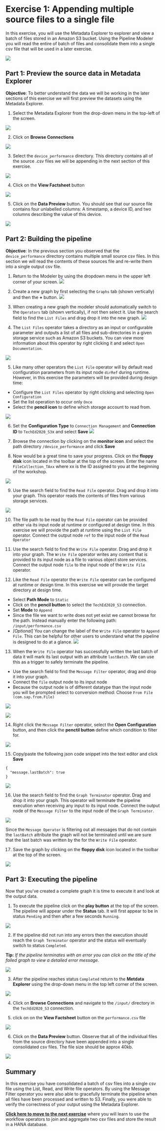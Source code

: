 # Exercise 1: Appending multiple source files to a single file

In this exercise, you will use the Metadata Explorer to explorer and view a batch of files stored in an Amazon S3 bucket. Using the Pipeline Modeler you will read the entire of batch of files and consolidate them into a single csv file that will be used in a later exercise. 

  ![](/exercises/ex0/images/completedModel.png)

## Part 1: Preview the source data in Metadata Explorer

**Objective**: To better understand the data we will be working in the later sections of this exercise we will first preview the datasets using the Metadata Explorer.

1. Select the Metadata Explorer from the drop-down menu in the top-left of the screen.

  ![](/exercises/ex0/images/dropdown_metadataExplorer.png)

2. Click on **Browse Connections**

  ![](/exercises/ex0/images/browseConnections.png)

3. Select the ```device_performance``` directory. This directory contains all of the source .csv files we will be appending in the next section of this exercise.

  ![](/exercises/ex0/images/directory_device_performance.png)

4. Click on the **View Factsheet** button

  ![](/exercises/ex0/images/button_viewFactsheet.png)

5. Click on the **Data Preview** button. You should see that our source file contains four unlabelled columns: A timestamp, a device ID, and two columns describing the value of this device.

  ![](/exercises/ex0/images/button_dataPreview.png)

## Part 2: Building the pipeline

**Objective**: In the previous section you observed that the ```device_performance``` directory contains multiple small source csv files. In this section we will read the contents of these sources file and re-write them into a single output csv file.

1. Return to the  Modeler by using the dropdown menu in the upper left corner of your screen.
  ![](/exercises/ex0/images/dropdown_pipelineModeler.png)

2. Create a new graph by first selecting the `Graphs` tab (shown vertically) and then the **+** button.
  ![](/exercises/ex0/images/createGraph.png)


3. When creating a new graph the modeler should automatically switch to the `Operators` tab (shown vertically), if not then select it. Use the search field to find the `List Files` and drag drop it into the new graph.
  ![](/exercises/ex0/images/operator_listFiles.png)

4. The `List Files` operator takes a directory as an input or configurable parameter and outputs a list of all files and sub-directories in a given storage service such as Amazon S3 buckets. You can view more information about this operator by right clicking it and select `Open Documentation`.

  ![](/exercises/ex0/images/doc_listFiles.png)

5. Like many other operators the `List File` operator will by default read configuration parameters from its input node `dirRef` during runtime. However, in this exercise the parameters will be provided during design time:
  - Configure the `List Files` operator by right clicking and selecting `Open Configuration`
  - Set the list operation to occur only `Once`
  - Select the **pencil icon** to define which storage account to read from.

  ![](/exercises/ex0/images/configure_listFiles.png)

6. Set the **Configuration Type** to `Connection Management`  and **Connection ID** to `TechEd2020_S3`x and select **Save**
 ![](/exercises/ex0/images/s3_Connection.png)

7. Browse the connection by clicking on the **monitor icon** and select the path directory `/device_performance` and click **Save**

8. Now would be a great time to save your progress. Click on the **floppy disk** icon located in the toolbar at the top of the screen. Enter the name `FileCollection_TAxx` where xx is the ID assigned to you at the beginning of the workshop.

  ![](/exercises/ex0/images/saveGraph.png)

9. Use the search field to find the `Read File` operator. Drag and drop it into your graph. This operator reads the contents of files from various storage services.

  ![](/exercises/ex0/images/operator_readFile.png)

10. The file path to be read by the `Read File` operator can be provided either via its input node at runtime or configured at design time. In this exercise we will provide the path at runtime using the `List File` operator. Connect the output node `ref`  to the input node of the `Read Operator`

11. Use the search field to find the `Write File` operator.  Drag and drop it into your graph. The `Write File` operator writes any content that is provided to its input node as a file to various object store services. Connect the output node `file` to the input node of the `Write File` operator.

12. Like the `Read File` operator the `Write File` operator can be configured at runtime or design time. In this exercise we will provide the target directory at design time.
- Select **Path Mode** to `Static`
- Click on the **pencil button** to select the `TechEd2020_S3` connection.
- Set **Mode** to `Append`
- Since the file we want to write does not yet exist we cannot browse for the path. Instead manually enter the following path: `/input/performance.csv`
- *\[Optional\]* You can change the label of the `Write File` operator to `Append File`. This can be helpful for other users to understand what the pipeline is designed to do at a glance.
  ![](/exercises/ex0/images/configure_writeFile.png)

13. When the `Write File` operator has successfully written the last batch of data it will mark its last output with an attribute `lastBatch`. We can use this as a trigger to safely terminate the pipeline.
  - Use the search field to find the `Message Filter` operator, drag and drop it into your graph.
  - Connect the `file` output node to its input node
  - Because the output node is of different datatype than the input node you will be prompted select to conversion method: Choose `From File (com.sap.from.File)`

  ![](/exercises/ex0/images/operator_messageFilter.png)

  ![](/exercises/ex0/images/conversion_fromFile.png)

14. Right click the `Message Filter` operator, select the **Open Configuration** button, and then click the **penctil button** define which condition to filter for.

  ![](/exercises/ex0/images/configure_messageFilter.png)

15. Copy/paste the following json code snippet into the text editor and click **Save**
  ```
  {
  	"message.lastBatch": true
  }
  ```
  ![](/exercises/ex0/images/editProperty_messageFilter.png)


16. Use the search field to find the `Graph Terminator` operator. Drag and drop it into your graph. This operator will terminate the pipeline execution when receiving any input to its input node. Connect the output node of the `Message Filter` to the input node of the `Graph Terminator`.

  ![](/exercises/ex0/images/operator_graphTerminator.png)

  Since the `Message Operator` is filtering out all messages that do not contain the `lastBatch` attribute the graph will not be terminated until we are sure that the last batch was written by the  for the `Write File` operator.

17. Save the graph by clicking on the **floppy disk** icon located in the toolbar at the top of the screen.

  ![](/exercises/ex0/images/saveGraphAgain.png)

## Part 3: Executing the pipeline

Now that you've created a complete graph it is time to execute it and look at the output data.

1. To execute the pipeline click on the **play button** at the top of the screen. The pipeline will appear under the **Status** tab. It will first appear to be in status ``Pending`` and then after a few seconds ``Running``.

  ![](/exercises/ex0/images/runGraph.png)

2. If the pipeline did not run into any errors then the execution should reach the `Graph Terminator` operator and the status will eventually switch to status `Completed`.

  **Tip:** *If the pipeline terminates with an error you can click on the title of the failed graph to view a detailed error message.*

  ![](/exercises/ex0/images/deadGraph.png)

3. After the pipeline reaches status `Completed` return to the **Metdata Explorer** using the drop-down menu in the top left corner of the screen.

  ![](/exercises/ex0/images/goTometadataExplorer.png)

4. Click on **Browse Connections** and navigate to the `/input/` directory in the `TechEd2020_S3` connection.

5.  click on on the **View Factsheet** button on the `performance.csv` file

  ![](/exercises/ex0/images/performance_viewFactsheet.png)


6. Click on the **Data Preview** button. Observe that all of the individual files from the source directory have been appended into a single consolidated csv files. The file size should be approx 40kb.

  ![](/exercises/ex0/images/performance_dataPreview.png)

## Summary  

In this exercise you have consolidated a batch of csv files into a single csv file using the List, Read, and Write file operators. By using the Message Filter operator you were also able to gracefully terminate the pipeline when all files have been processed and written to S3. Finally, you were able to verify the correctness of your output using the Metadata Explorer.

[**Click here to move to the next exercise**](/exercises/ex1/README.md)  where you will learn to use the workflow operators to join and aggregate two csv files and store the result in a HANA database.
